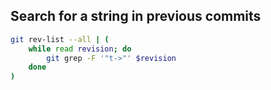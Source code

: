 ## Search for a string in previous commits

```bash
git rev-list --all | (
    while read revision; do
        git grep -F '"t->"' $revision
    done
)
```